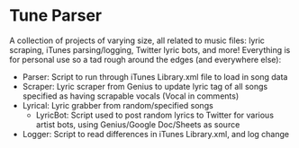 # Tune Parser

A collection of projects of varying size, all related to music files: lyric scraping, iTunes parsing/logging, Twitter lyric bots, and more! Everything is for personal use so a tad rough around the edges (and everywhere else):

- Parser: Script to run through iTunes Library.xml file to load in song data
- Scraper: Lyric scraper from Genius to update lyric tag of all songs specified as having scrapable vocals (Vocal in comments)
- Lyrical: Lyric grabber from random/specified songs
	- LyricBot: Script used to post random lyrics to Twitter for various artist bots, using Genius/Google Doc/Sheets as source
- Logger: Script to read differences in iTunes Library.xml, and log change